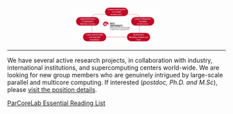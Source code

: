 <p align="center">
  <img src="/img/home.png" alt="Visit Positions" width="200">
</p>

---

We have several active research projects, in collaboration with industry, international institutions, and supercomputing centers world-wide. We are looking for new group members who are genuinely intrigued by large-scale parallel and multicore computing. If interested (_postdoc, Ph.D. and M.Sc_), please [visit the position details](https://parcorelab.ku.edu.tr/jobs/).

[ParCoreLab Essential Reading List](/misc/essential-reading-list.md)
